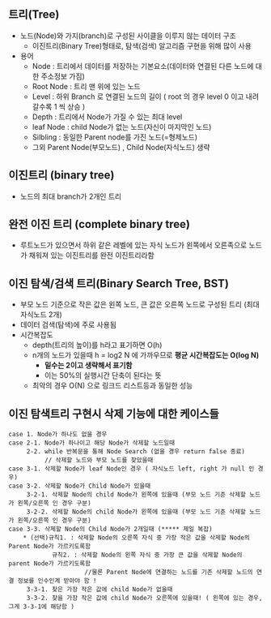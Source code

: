 ﻿## 트리(Tree)
- 노드(Node)와 가지(branch)로 구성된 사이클을 이루지 않는 데이터 구조 
  - 이진트리(Binary Tree)형태로, 탐색(검색) 알고리즘 구현을 위해 많이 사용 
- 용어
  - Node : 트리에서 데이터를 저장하는 기본요소(데이터와 연결된 다른 노드에 대한 주소정보 가짐)
  - Root Node : 트리 맨 위에 있는 노드
  - Level : 하위 Branch 로 연결된 노드의 길이 ( root 의 경우 level 0 이고 내려갈수록 1 씩 상승 )
  - Depth : 트리에서 Node가 가질 수 있는 최대 level 
  - leaf Node : child Node가 없는 노드(자신이 마지막인 노드) 
  - Silbling : 동일한 Parent node를 가진 노드(=형제노드)
  - 그외 Parent Node(부모노드) , Child Node(자식노드) 생략 

## 이진트리 (binary tree)
- 노드의 최대 branch가 2개인 트리 

## 완전 이진 트리 (complete binary tree)
- 루트노드가 있으면서 하위 같은 레벨에 있는 자식 노드가 왼쪽에서 오른족으로 노드가 채워져 있는 이진트리를 완전 이진트리라함 

## 이진 탐색/검색 트리(Binary Search Tree, BST)
- 부모 노드 기준으로 작은 값은 왼쪽 노드, 큰 값은 오른쪽 노드로 구성된 트리 (최대 자식노드 2개)
- 데이터 검색(탐색)에 주로 사용됨
- 시간복잡도 
  - depth(트리의 높이)를 h라고 표기하면 O(h)
  - n개의 노드가 있을때 h = log2 N 에 가까우므로 **평균 시간복잡도는 O(log N)**   
    - **밑수는 2이고 생략해서 표기함**
    - 이는 50%의 실행시간 단축이 된다는 뜻
  - 최악의 경우 O(N) 으로 링크드 리스트등과 동일한 성능 

## 이진 탐색트리 구현시 삭제 기능에 대한 케이스들 
```
case 1. Node가 하나도 없을 경우 
case 2-1. Node가 하나이고 해당 Node가 삭제할 노드일때 
     2-2. while 반복문을 통해 Node Search (없을 경우 return false 종료)
          // 삭제할 노드와 부모 노드를 찾았을때 
case 3-1. 삭제할 Node가 leaf Node인 경우 ( 자식노드 left, right 가 null 인 경우) 
case 3-2. 삭제할 Node가 Child Node가 있을때 
     3-2-1. 삭제할 Node의 child Node가 왼쪽에 있을때 (부모 노드 기준 삭제할 노드가 왼쪽/오른쪽 인 경우 구분) 
     3-2-2. 삭제할 Node의 child Node가 왼쪽에 있을때 (부모 노드 기준 삭제할 노드가 왼쪽/오른쪽 인 경우 구분)
case 3-3. 삭제할 Node의 Child Node가 2개일때 (***** 제일 복잡)
    * (선택)규칙1. : 삭제할 Node의 오른쪽 자식 중 가장 작은 값을 삭제할 Node의 Parent Node가 가르키도록함
            규칙2. : 삭제할 Node의 왼쪽 자식 중 가장 큰 값을 삭제할 Node의 parent Node가 가르키도록함 
                     //물론 Parent Node에 연결하는 노드를 기존 삭제할 노드의 연결 정보를 인수인계 받아야 함 ! 
     3-3-1. 찾은 가장 작은 값에 child Node가 없을때 
     3-3-2. 찾을 가장 작은 값에 child Node가 오른쪽에 있을때! ( 왼쪽에 있는 경우, 그게 3-3-1에 해당함 )
```